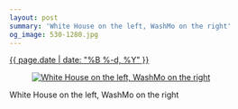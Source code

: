 ```yaml
---
layout: post
summary: 'White House on the left, WashMo on the right'
og_image: 530-1280.jpg
---
```


<div class="post">
 <time>
  <a href="/530">
   {{ page.date | date: "%B %-d, %Y" }}
  </a>
 </time>
 <a href="/530">
  <figure data-taken="8/24/2016">
   <img alt="White House on the left, WashMo on the right" sizes="(min-width: 700px) 50vw, calc(100vw - 2rem)" src="{{ site.assets_url }}/530-640.jpg" srcset="{{ site.assets_url }}/530-320.jpg 320w, {{ site.assets_url }}/530-640.jpg 640w, {{ site.assets_url }}/530-960.jpg 960w, {{ site.assets_url }}/530-1280.jpg 1280w"/>
  </figure>
 </a>
 <span>
  White House on the left, WashMo on the right
 </span>
</div>
